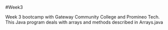 #Week3

Week 3 bootcamp with Gateway Community College and Promineo Tech.
This Java program deals with arrays and methods described in Arrays.java